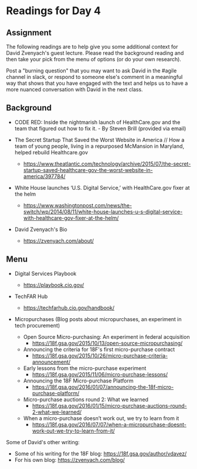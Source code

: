 # Readings for Day 4

## Assignment

The following readings are to help give you some additional context for David Zvenyach's guest lecture. Please read the background reading and then take your pick from the menu of options (or do your own research). 

Post a "burning question" that you may want to ask David in the #agile channel in slack, or respond to someone else's comment in a meaningful way that shows that you have engaged with the text and helps us to have a more nuanced conversation with David in the next class.


## Background

* CODE RED: Inside the nightmarish launch of HealthCare.gov and the team that figured out how to fix it. - By Steven Brill (provided via email)

* The Secret Startup That Saved the Worst Website in America // How a team of young people, living in a repurposed McMansion in Maryland, helped rebuild Healthcare.gov
	* https://www.theatlantic.com/technology/archive/2015/07/the-secret-startup-saved-healthcare-gov-the-worst-website-in-america/397784/

* White House launches ‘U.S. Digital Service,’ with HealthCare.gov fixer at the helm
	* https://www.washingtonpost.com/news/the-switch/wp/2014/08/11/white-house-launches-u-s-digital-service-with-healthcare-gov-fixer-at-the-helm/

* David Zvenyach's Bio 
	* https://zvenyach.com/about/

## Menu

* Digital Services Playbook
	* https://playbook.cio.gov/

* TechFAR Hub
	* https://techfarhub.cio.gov/handbook/

* Micropurchases (Blog posts about micropurchases, an experiment in tech procurement)
	* Open Source Micro-purchasing: An experiment in federal acquisition
		* https://18f.gsa.gov/2015/10/13/open-source-micropurchasing/
	*  Announcing the criteria for 18F's first micro-purchase contract
		* https://18f.gsa.gov/2015/10/26/micro-purchase-criteria-announcement/
	* Early lessons from the micro-purchase experiment
		*  https://18f.gsa.gov/2015/11/06/micro-purchase-lessons/
	*  Announcing the 18F Micro-purchase Platform
		*  https://18f.gsa.gov/2016/01/07/announcing-the-18f-micro-purchase-platform/
	* Micro-purchase auctions round 2: What we learned
		* https://18f.gsa.gov/2016/01/15/micro-purchase-auctions-round-2-what-we-learned/
	* When a micro-purchase doesn’t work out, we try to learn from it
		*  https://18f.gsa.gov/2016/07/07/when-a-micropurchase-doesnt-work-out-we-try-to-learn-from-it/

Some of David's other writing:

* Some of his writing for the 18F blog: https://18f.gsa.gov/author/vdavez/
* For his own blog: https://zvenyach.com/blog/